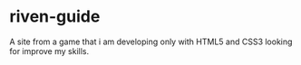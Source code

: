 # riven-guide
A site from a game that i am developing only with HTML5 and CSS3 looking for improve my skills.
